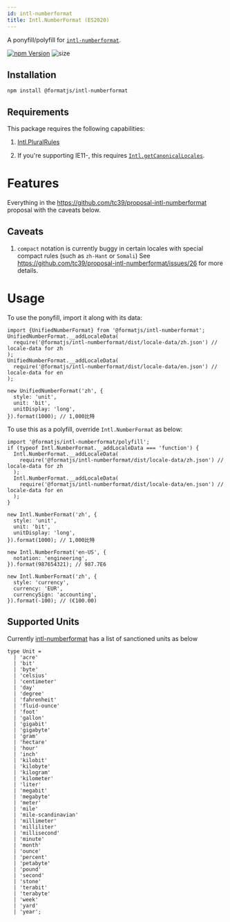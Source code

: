 ```yaml
---
id: intl-numberformat
title: Intl.NumberFormat (ES2020)
---
```


A ponyfill/polyfill for [`intl-numberformat`](https://github.com/tc39/proposal-intl-numberformat).

[![npm Version](https://img.shields.io/npm/v/@formatjs/intl-numberformat.svg?style=flat-square)](https://www.npmjs.org/package/@formatjs/intl-numberformat)
![size](https://badgen.net/bundlephobia/minzip/@formatjs/intl-numberformat)

## Installation

```
npm install @formatjs/intl-numberformat
```

## Requirements

This package requires the following capabilities:

1. [Intl.PluralRules](https://developer.mozilla.org/en-US/docs/Web/JavaScript/Reference/Global_Objects/PluralRules)

2. If you're supporting IE11-, this requires [`Intl.getCanonicalLocales`](intl-getcanonicallocales.md).

# Features

Everything in the https://github.com/tc39/proposal-intl-numberformat proposal with the caveats below.

## Caveats

1. `compact` notation is currently buggy in certain locales with special compact rules (such as `zh-Hant` or `Somali`) See https://github.com/tc39/proposal-intl-numberformat/issues/26 for more details.

# Usage

To use the ponyfill, import it along with its data:

```tsx
import {UnifiedNumberFormat} from '@formatjs/intl-numberformat';
UnifiedNumberFormat.__addLocaleData(
  require('@formatjs/intl-numberformat/dist/locale-data/zh.json') // locale-data for zh
);
UnifiedNumberFormat.__addLocaleData(
  require('@formatjs/intl-numberformat/dist/locale-data/en.json') // locale-data for en
);

new UnifiedNumberFormat('zh', {
  style: 'unit',
  unit: 'bit',
  unitDisplay: 'long',
}).format(1000); // 1,000比特
```

To use this as a polyfill, override `Intl.NumberFormat` as below:

```tsx
import '@formatjs/intl-numberformat/polyfill';
if (typeof Intl.NumberFormat.__addLocaleData === 'function') {
  Intl.NumberFormat.__addLocaleData(
    require('@formatjs/intl-numberformat/dist/locale-data/zh.json') // locale-data for zh
  );
  Intl.NumberFormat.__addLocaleData(
    require('@formatjs/intl-numberformat/dist/locale-data/en.json') // locale-data for en
  );
}

new Intl.NumberFormat('zh', {
  style: 'unit',
  unit: 'bit',
  unitDisplay: 'long',
}).format(1000); // 1,000比特

new Intl.NumberFormat('en-US', {
  notation: 'engineering',
}).format(987654321); // 987.7E6

new Intl.NumberFormat('zh', {
  style: 'currency',
  currency: 'EUR',
  currencySign: 'accounting',
}).format(-100); // (€100.00)
```

## Supported Units

Currently [intl-numberformat](https://tc39.es/proposal-intl-numberformat/section6/locales-currencies-tz_diff_out.html#sec-issanctionedsimpleunitidentifier) has a list of sanctioned units as below

```tsx
type Unit =
  | 'acre'
  | 'bit'
  | 'byte'
  | 'celsius'
  | 'centimeter'
  | 'day'
  | 'degree'
  | 'fahrenheit'
  | 'fluid-ounce'
  | 'foot'
  | 'gallon'
  | 'gigabit'
  | 'gigabyte'
  | 'gram'
  | 'hectare'
  | 'hour'
  | 'inch'
  | 'kilobit'
  | 'kilobyte'
  | 'kilogram'
  | 'kilometer'
  | 'liter'
  | 'megabit'
  | 'megabyte'
  | 'meter'
  | 'mile'
  | 'mile-scandinavian'
  | 'millimeter'
  | 'milliliter'
  | 'millisecond'
  | 'minute'
  | 'month'
  | 'ounce'
  | 'percent'
  | 'petabyte'
  | 'pound'
  | 'second'
  | 'stone'
  | 'terabit'
  | 'terabyte'
  | 'week'
  | 'yard'
  | 'year';
```
